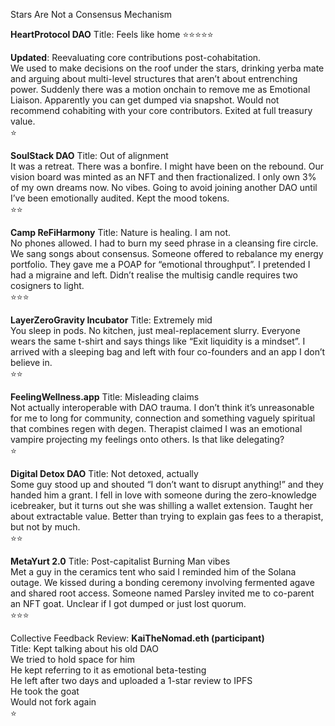 Stars Are Not a Consensus Mechanism

**HeartProtocol DAO**
Title: Feels like home
⭐⭐⭐⭐⭐

**Updated**: Reevaluating core contributions post-cohabitation. </br>
We used to make decisions on the roof under the stars, drinking yerba mate and arguing about multi-level structures that aren’t about entrenching power. Suddenly there was a motion onchain to remove me as Emotional Liaison. Apparently you can get dumped via snapshot. Would not recommend cohabiting with your core contributors. Exited at full treasury value.  
⭐

**SoulStack DAO**
Title: Out of alignment  
It was a retreat. There was a bonfire. I might have been on the rebound. Our vision board was minted as an NFT and then fractionalized. I only own 3% of my own dreams now. No vibes. Going to avoid joining another DAO until I’ve been emotionally audited. Kept the mood tokens.  
⭐⭐

**Camp ReFiHarmony**
Title: Nature is healing. I am not.  
No phones allowed. I had to burn my seed phrase in a cleansing fire circle. We sang songs about consensus. Someone offered to rebalance my energy portfolio. They gave me a POAP for “emotional throughput”. I pretended I had a migraine and left. Didn’t realise the multisig candle requires two cosigners to light.  
⭐⭐⭐

**LayerZeroGravity Incubator**
Title:  Extremely mid  
You sleep in pods. No kitchen, just meal-replacement slurry. Everyone wears the same t-shirt and says things like “Exit liquidity is a mindset”. I arrived with a sleeping bag and left with four co-founders and an app I don’t believe in.  
⭐⭐

**FeelingWellness.app**
Title: Misleading claims  
Not actually interoperable with DAO trauma. I don’t think it’s unreasonable for me to long for community, connection and something vaguely spiritual that combines regen with degen. Therapist claimed I was an emotional vampire projecting my feelings onto others. Is that like delegating?  
⭐

**Digital Detox DAO**
Title: Not detoxed, actually  
Some guy stood up and shouted “I don’t want to disrupt anything!” and they handed him a grant. I fell in love with someone during the zero-knowledge icebreaker, but it turns out she was shilling a wallet extension. Taught her about extractable value. Better than trying to explain gas fees to a therapist, but not by much.  
⭐⭐

**MetaYurt 2.0**
Title: Post-capitalist Burning Man vibes  
Met a guy in the ceramics tent who said I reminded him of the Solana outage. We kissed during a bonding ceremony involving fermented agave and shared root access. Someone named Parsley invited me to co-parent an NFT goat. Unclear if I got dumped or just lost quorum.   
⭐⭐⭐

Collective Feedback Review: **KaiTheNomad.eth (participant)**  
Title: Kept talking about his old DAO  
We tried to hold space for him  
He kept referring to it as emotional beta-testing  
He left after two days and uploaded a 1-star review to IPFS  
He took the goat  
Would not fork again  
⭐


